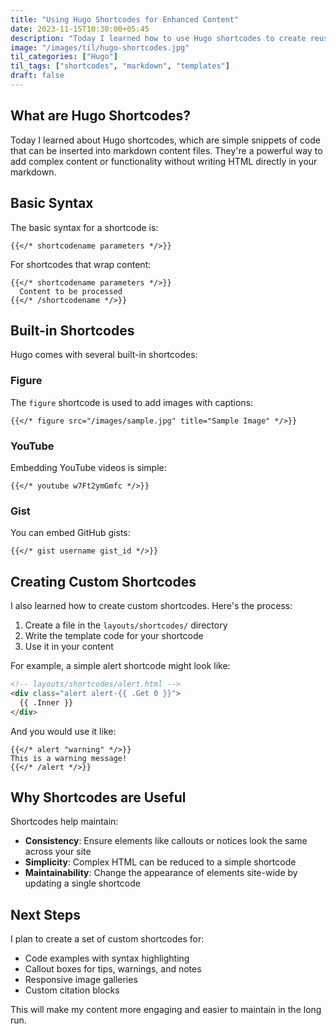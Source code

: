 ```yaml
---
title: "Using Hugo Shortcodes for Enhanced Content"
date: 2023-11-15T10:30:00+05:45
description: "Today I learned how to use Hugo shortcodes to create reusable content snippets and enhance my markdown files."
image: "/images/til/hugo-shortcodes.jpg"
til_categories: ["Hugo"]
til_tags: ["shortcodes", "markdown", "templates"]
draft: false
---
```


## What are Hugo Shortcodes?

Today I learned about Hugo shortcodes, which are simple snippets of code that can be inserted into markdown content files. They're a powerful way to add complex content or functionality without writing HTML directly in your markdown.

## Basic Syntax

The basic syntax for a shortcode is:

```
{{</* shortcodename parameters */>}}
```

For shortcodes that wrap content:

```
{{</* shortcodename parameters */>}}
  Content to be processed
{{</* /shortcodename */>}}
```

## Built-in Shortcodes

Hugo comes with several built-in shortcodes:

### Figure

The `figure` shortcode is used to add images with captions:

```
{{</* figure src="/images/sample.jpg" title="Sample Image" */>}}
```

### YouTube

Embedding YouTube videos is simple:

```
{{</* youtube w7Ft2ymGmfc */>}}
```

### Gist

You can embed GitHub gists:

```
{{</* gist username gist_id */>}}
```

## Creating Custom Shortcodes

I also learned how to create custom shortcodes. Here's the process:

1. Create a file in the `layouts/shortcodes/` directory
2. Write the template code for your shortcode
3. Use it in your content

For example, a simple alert shortcode might look like:

```html
<!-- layouts/shortcodes/alert.html -->
<div class="alert alert-{{ .Get 0 }}">
  {{ .Inner }}
</div>
```

And you would use it like:

```
{{</* alert "warning" */>}}
This is a warning message!
{{</* /alert */>}}
```

## Why Shortcodes are Useful

Shortcodes help maintain:

- **Consistency**: Ensure elements like callouts or notices look the same across your site
- **Simplicity**: Complex HTML can be reduced to a simple shortcode
- **Maintainability**: Change the appearance of elements site-wide by updating a single shortcode

## Next Steps

I plan to create a set of custom shortcodes for:

- Code examples with syntax highlighting
- Callout boxes for tips, warnings, and notes
- Responsive image galleries
- Custom citation blocks

This will make my content more engaging and easier to maintain in the long run.
